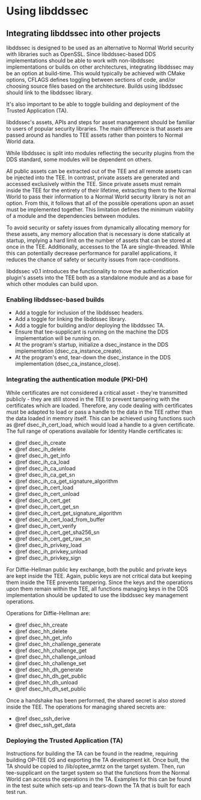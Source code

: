 # Using libddssec

## Integrating libddssec into other projects

libddssec is designed to be used as an alternative to Normal World security with
libraries such as OpenSSL. Since libddssec-based DDS implementations should be
able to work with non-libddssec implementations or builds on other
architectures, integrating libddssec may be an option at build-time. This would
typically be achieved with CMake options, CFLAGS defines toggling between
sections of code, and/or choosing source files based on the architecture. Builds
using libddssec should link to the libddssec library.

It's also important to be able to toggle building and deployment of the Trusted
Application (TA).

libddssec's assets, APIs and steps for asset management should be familiar to
users of popular security libraries. The main difference is that assets are
passed around as handles to TEE assets rather than pointers to Normal World
data.

While libddssec is split into modules reflecting the security plugins from the
DDS standard, some modules will be dependent on others.

All public assets can be extracted out of the TEE and all remote assets can be
injected into the TEE. In contrast, private assets are generated and accessed
exclusively within the TEE. Since private assets must remain inside the TEE for
the entirety of their lifetime, extracting them to the Normal World to pass
their information to a Normal World security library is not an option. From
this, it follows that all of the possible operations upon an asset must be
implemented together. This limitation defines the minimum viability of a module
and the dependencies between modules.

To avoid security or safety issues from dynamically allocating memory for these
assets, any memory allocation that is necessary is done statically at startup,
implying a hard limit on the number of assets that can be stored at once in the
TEE. Additionally, accesses to the TA are single-threaded. While this can
potentially decrease performance for parallel applications, it reduces the
chance of safety or security issues from race-conditions.

libddssec v0.1 introduces the functionality to move the authentication plugin's
assets into the TEE both as a standalone module and as a base for which other
modules can build upon.

### Enabling libddssec-based builds

 - Add a toggle for inclusion of the libddssec headers.
 - Add a toggle for linking the libddssec library.
 - Add a toggle for building and/or deploying the libddssec TA.
 - Ensure that tee-supplicant is running on the machine the DDS implementation
   will be running on.
 - At the program's startup, initialize a dsec_instance in the DDS
   implementation (dsec_ca_instance_create).
 - At the program's end, tear-down the dsec_instance in the DDS implementation
   (dsec_ca_instance_close).

### Integrating the authentication module (PKI-DH)

While certificates are not considered a critical asset - they're transmitted
publicly - they are still stored in the TEE to prevent tampering with the
certificates which are loaded. Therefore, any code dealing with certificates
must be adapted to load or pass a handle to the data in the TEE rather than the
data loaded in memory itself. This can be achieved using functions such as @ref
dsec_ih_cert_load, which would load a handle to a given certificate. The full
range of operations available for Identity Handle certificates is:

 - @ref dsec_ih_create
 - @ref dsec_ih_delete
 - @ref dsec_ih_get_info
 - @ref dsec_ih_ca_load
 - @ref dsec_ih_ca_unload
 - @ref dsec_ih_ca_get_sn
 - @ref dsec_ih_ca_get_signature_algorithm
 - @ref dsec_ih_cert_load
 - @ref dsec_ih_cert_unload
 - @ref dsec_ih_cert_get
 - @ref dsec_ih_cert_get_sn
 - @ref dsec_ih_cert_get_signature_algorithm
 - @ref dsec_ih_cert_load_from_buffer
 - @ref dsec_ih_cert_verify
 - @ref dsec_ih_cert_get_sha256_sn
 - @ref dsec_ih_cert_get_raw_sn
 - @ref dsec_ih_privkey_load
 - @ref dsec_ih_privkey_unload
 - @ref dsec_ih_privkey_sign

For Diffie-Hellman public key exchange, both the public and private keys are
kept inside the TEE. Again, public keys are not critical data but keeping them
inside the TEE prevents tampering. Since the keys and the operations upon them
remain within the TEE, all functions managing keys in the DDS implementation
should be updated to use the libddssec key management operations.

Operations for Diffie-Hellman are:

 - @ref dsec_hh_create
 - @ref dsec_hh_delete
 - @ref dsec_hh_get_info
 - @ref dsec_hh_challenge_generate
 - @ref dsec_hh_challenge_get
 - @ref dsec_hh_challenge_unload
 - @ref dsec_hh_challenge_set
 - @ref dsec_hh_dh_generate
 - @ref dsec_hh_dh_get_public
 - @ref dsec_hh_dh_unload
 - @ref dsec_hh_dh_set_public

Once a handshake has been performed, the shared secret is also stored inside the
TEE. The operations for managing shared secrets are:

 - @ref dsec_ssh_derive
 - @ref dsec_ssh_get_data

### Deploying the Trusted Application (TA)

Instructions for building the TA can be found in the readme, requiring building
OP-TEE OS and exporting the TA development kit. Once built, the TA should be
copied to /lib/optee_armtz on the target system. Then, run tee-supplicant on the
target system so that the functions from the Normal World can access the
operations in the TA. Examples for this can be found in the test suite which
sets-up and tears-down the TA that is built for each test run.
